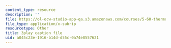 ```yaml
---
content_type: resource
description: ''
file: https://ol-ocw-studio-app-qa.s3.amazonaws.com/courses/5-60-thermodynamics-kinetics-spring-2008/a045c23e1916b14dd55c0a74e8557621_RT_v0PhXP5E.srt
file_type: application/x-subrip
resourcetype: Other
title: 3play caption file
uid: a045c23e-1916-b14d-d55c-0a74e8557621
---
```

